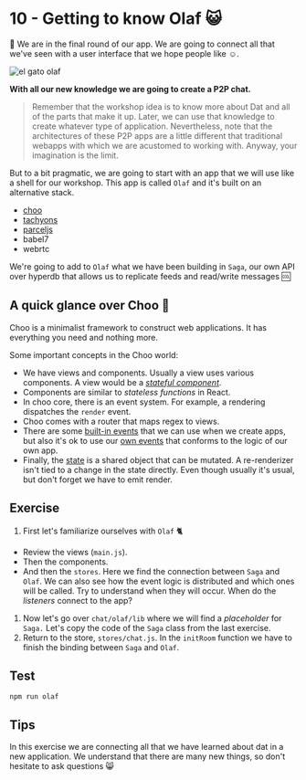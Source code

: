 # 10 - Getting to know Olaf :smiley_cat:

:checkered_flag: We are in the final round of our app. We are going to connect all that we've seen with a user interface that we hope people like :relaxed:.

![el gato olaf](./images/the-olaf.jpg)

**With all our new knowledge we are going to create a P2P chat.**

> Remember that the workshop idea is to know more about Dat and all of the parts that make it up. Later, we can use that knowledge to create whatever type of application. Nevertheless, note that the architectures of these P2P apps are a little different that traditional webapps with which we are acustomed to working with. Anyway, your imagination is the limit.

But to a bit pragmatic, we are going to start with an app that we will use like
a shell for our workshop. This app is called `Olaf` and it's built on an
alternative stack.

- [choo](/choo)
- [tachyons](https://tachyons.io/)
- [parceljs](https://parceljs.org/)
- babel7
- webrtc

We're going to add to `Olaf` what we have been building in `Saga`, our own API
over hyperdb that allows us to replicate feeds and read/write messages :cool:

## A quick glance over Choo :steam_locomotive:

Choo is a minimalist framework to construct web applications. It has everything
you need and nothing more.

Some important concepts in the Choo world:
- We have views and components. Usually a view uses various components. A view
  would be a [_stateful component_](/choo#components). 
- Components are similar to _stateless functions_ in React.
- In choo core, there is an event system. For example, a rendering dispatches the `render` event. 
- Choo comes with a router that maps regex to views.
- There are some [built-in events](/choo#events) that we can use when we create apps, but also it's ok to use our [own events](/choo#stateevents) that conforms to the logic of our own app. 
- Finally, the [state](/choo#state) is a shared object that can be mutated.
  A re-renderizer isn't tied to a change in the state directly. Even though
usually it's usual, but don't forget we have to emit render.

## Exercise

1. First let's familiarize ourselves with `Olaf` :cat2:
  - Review the views (`main.js`).
  - Then the components. 
  - And then the `stores`. Here we find the connection between `Saga` and `Olaf`. We can also see how the event logic is distributed and which ones will be called. Try to understand when they will occur. When do the _listeners_ connect to the app?
1. Now let's go over `chat/olaf/lib` where we will find a _placeholder_ for
   `Saga.` Let's copy the code of the `Saga` class from the last exercise. 
1. Return to the store, `stores/chat.js`. In the `initRoom` function we have to finish the binding between `Saga` and `Olaf`.

## Test

`npm run olaf`

## Tips

In this exercise we are connecting all that we have learned about dat in 
a new application. We understand that there are many new things, so don't
hesitate to ask questions :smile_cat: 
